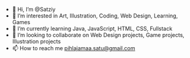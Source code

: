 - 👋 Hi, I’m @Satziy 
- 👀 I’m interested in Art, Illustration, Coding, Web Design, Learning, Games
- 🌱 I’m currently learning Java, JavaScript, HTML, CSS, Fullstack
- 💞️ I’m looking to collaborate on Web Design projects, Game projects, Illustration projects
- 📫 How to reach me pihlajamaa.satu@gmail.com

<!---
Satziy/Satziy is a ✨ special ✨ repository because its `README.md` (this file) appears on your GitHub profile.
You can click the Preview link to take a look at your changes.
--->
